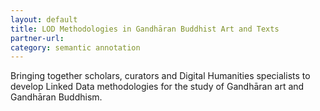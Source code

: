 ```yaml
---
layout: default
title: LOD Methodologies in Gandhāran Buddhist Art and Texts
partner-url: 
category: semantic annotation
---
```


Bringing together scholars, curators and Digital Humanities specialists to develop Linked Data methodologies for the study of Gandhāran art 
and Gandhāran Buddhism.
